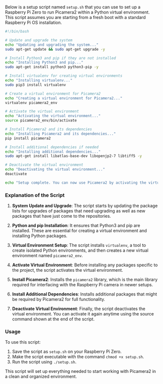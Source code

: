 Below is a setup script named `setup.sh` that you can use to set up a Raspberry Pi Zero to run Picamera2 within a Python virtual environment. This script assumes you are starting from a fresh boot with a standard Raspberry Pi OS installation.

```bash
#!/bin/bash

# Update and upgrade the system
echo "Updating and upgrading the system..."
sudo apt-get update && sudo apt-get upgrade -y

# Install Python3 and pip if they are not installed
echo "Installing Python3 and pip..."
sudo apt-get install python3 python3-pip -y

# Install virtualenv for creating virtual environments
echo "Installing virtualenv..."
sudo pip3 install virtualenv

# Create a virtual environment for Picamera2
echo "Creating a virtual environment for Picamera2..."
virtualenv picamera2_env

# Activate the virtual environment
echo "Activating the virtual environment..."
source picamera2_env/bin/activate

# Install Picamera2 and its dependencies
echo "Installing Picamera2 and its dependencies..."
pip install picamera2

# Install additional dependencies if needed
echo "Installing additional dependencies..."
sudo apt-get install libatlas-base-dev libopenjp2-7 libtiff5 -y

# Deactivate the virtual environment
echo "Deactivating the virtual environment..."
deactivate

echo "Setup complete. You can now use Picamera2 by activating the virtual environment with 'source picamera2_env/bin/activate'."
```

### Explanation of the Script

1. **System Update and Upgrade**: The script starts by updating the package lists for upgrades of packages that need upgrading as well as new packages that have just come to the repositories.

2. **Python and pip Installation**: It ensures that Python3 and pip are installed. These are essential for creating a virtual environment and installing Python packages.

3. **Virtual Environment Setup**: The script installs `virtualenv`, a tool to create isolated Python environments, and then creates a new virtual environment named `picamera2_env`.

4. **Activate Virtual Environment**: Before installing any packages specific to the project, the script activates the virtual environment.

5. **Install Picamera2**: Installs the `picamera2` library, which is the main library required for interfacing with the Raspberry Pi camera in newer setups.

6. **Install Additional Dependencies**: Installs additional packages that might be required by Picamera2 for full functionality.

7. **Deactivate Virtual Environment**: Finally, the script deactivates the virtual environment. You can activate it again anytime using the source command shown at the end of the script.

### Usage

To use this script:

1. Save the script as `setup.sh` on your Raspberry Pi Zero.
2. Make the script executable with the command `chmod +x setup.sh`.
3. Run the script using `./setup.sh`.

This script will set up everything needed to start working with Picamera2 in a clean and organized environment.